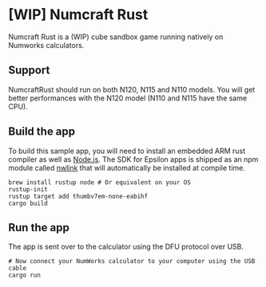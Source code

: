 # [WIP] Numcraft Rust

Numcraft Rust is a (WIP) cube sandbox game running natively on Numworks calculators.

## Support

NumcraftRust should run on both N120, N115 and N110 models. You will get better performances with the N120 model (N110 and N115 have the same CPU).

## Build the app

To build this sample app, you will need to install an embedded ARM rust compiler as well as [Node.js](https://nodejs.org/en/). The SDK for Epsilon apps is shipped as an npm module called [nwlink](https://www.npmjs.com/package/nwlink) that will automatically be installed at compile time.

```shell
brew install rustup node # Or equivalent on your OS
rustup-init
rustup target add thumbv7em-none-eabihf
cargo build
```

## Run the app

The app is sent over to the calculator using the DFU protocol over USB.

```shell
# Now connect your NumWorks calculator to your computer using the USB cable
cargo run
```
